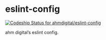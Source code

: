 # eslint-config

[![Codeship Status for ahmdigital/eslint-config](https://app.codeship.com/projects/3bcdc230-c084-0136-84f6-4ec81b49c2e6/status?branch=master)](https://app.codeship.com/projects/313527)

ahm digital’s eslint config.
